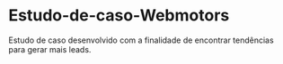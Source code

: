 # Estudo-de-caso-Webmotors
Estudo de caso desenvolvido com a finalidade de encontrar tendências para gerar mais leads.
